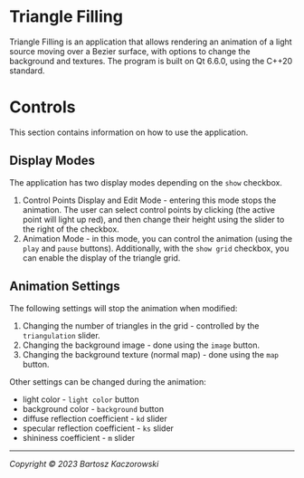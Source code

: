 # Triangle Filling
Triangle Filling is an application that allows rendering an animation of a light source moving over a Bezier surface, with options to change the background and textures. The program is built on Qt 6.6.0, using the C++20 standard.

# Controls
This section contains information on how to use the application.

## Display Modes
The application has two display modes depending on the `show` checkbox.

1. Control Points Display and Edit Mode - entering this mode stops the animation. The user can select control points by clicking (the active point will light up red), and then change their height using the slider to the right of the checkbox.
2. Animation Mode - in this mode, you can control the animation (using the `play` and `pause` buttons). Additionally, with the `show grid` checkbox, you can enable the display of the triangle grid.

## Animation Settings
The following settings will stop the animation when modified:

1. Changing the number of triangles in the grid - controlled by the `triangulation` slider.
2. Changing the background image - done using the `image` button.
3. Changing the background texture (normal map) - done using the `map` button.

Other settings can be changed during the animation:
- light color - `light color` button
- background color - `background` button
- diffuse reflection coefficient - `kd` slider
- specular reflection coefficient - `ks` slider
- shininess coefficient - `m` slider

---
*Copyright © 2023 Bartosz Kaczorowski*
